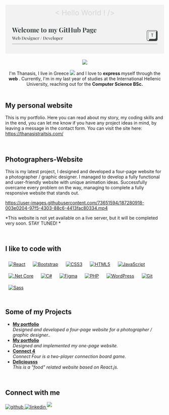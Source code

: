 <div align="center">
<img src="https://github.com/Thanasis-Traitsis/Thanasis-Traitsis/blob/main/GitHub_Welcome2.png?raw=true" align="center"  />
</div>
<br/>
<div align="center">
<img src="https://komarev.com/ghpvc/?username=Thanasis-Traitsis&&style=flat-square" align="center" />
</div>
<br/>
<div align="center">I'm Thanasis, I live in Greece <img src="https://cdn-icons-png.flaticon.com/512/330/330515.png" width="20"/> and I love to <b> express </b> myself through the <b> web </b>. Currently, I'm in my last year of studies at the International Hellenic University, reaching out for the <b>Computer Science BSc.</b> </div> 

<br/>

## My personal website

This is my portfolio. Here you can read about my story, my coding skills and in the end, you can let me know if you have any project ideas in mind, by leaving a message in the contact form. You can visit the site here: https://thanasistraitsis.com/

<br/>

## Photographers-Website

This is my latest project, I designed and developed a four-page website for a photographer / graphic designer. I managed to develop a fully functional and user-friendly website with unique animation ideas. Successfully overcame every problem on the way, managing to complete a fully responsive website that stands out.

https://user-images.githubusercontent.com/73651594/187280918-003e0204-97f5-4303-88c6-4413fac80334.mp4

*This website is not yet available on a live server, but it will be completed very soon. STAY TUNED! *


<br/>

## I like to code with
<div>  
<a href="https://reactjs.org/" target="_blank"><img style="margin: 10px" src="https://profilinator.rishav.dev/skills-assets/react-original-wordmark.svg" alt="React" height="40" /></a>  
<a href="https://getbootstrap.com/docs/3.4/javascript/" target="_blank"><img style="margin: 10px" src="https://profilinator.rishav.dev/skills-assets/bootstrap-plain.svg" alt="Bootstrap" height="40" /></a>  
<a href="https://www.w3schools.com/css/" target="_blank"><img style="margin: 10px" src="https://profilinator.rishav.dev/skills-assets/css3-original-wordmark.svg" alt="CSS3" height="40" /></a>  
<a href="https://en.wikipedia.org/wiki/HTML5" target="_blank"><img style="margin: 10px" src="https://profilinator.rishav.dev/skills-assets/html5-original-wordmark.svg" alt="HTML5" height="40" /></a>  
<a href="https://www.javascript.com/" target="_blank"><img style="margin: 10px" src="https://profilinator.rishav.dev/skills-assets/javascript-original.svg" alt="JavaScript" height="40" /></a>  
<a href="https://dotnet.microsoft.com/download" target="_blank"><img style="margin: 10px" src="https://profilinator.rishav.dev/skills-assets/dotnetcore.png" alt=".Net Core" height="40" /></a>  
<a href="https://docs.microsoft.com/en-us/dotnet/csharp/" target="_blank"><img style="margin: 10px" src="https://profilinator.rishav.dev/skills-assets/csharp-original.svg" alt="C#" height="40" /></a>  
<a href="https://www.figma.com/" target="_blank"><img style="margin: 10px" src="https://profilinator.rishav.dev/skills-assets/figma-icon.svg" alt="Figma" height="40" /></a>  
<a href="https://www.php.net/" target="_blank"><img style="margin: 10px" src="https://profilinator.rishav.dev/skills-assets/php-original.svg" alt="PHP" height="40" /></a>  
<a href="https://wordpress.com/" target="_blank"><img style="margin: 10px" src="https://profilinator.rishav.dev/skills-assets/wordpress.png" alt="WordPress" height="40" /></a>  
<a href="https://github.com/" target="_blank"><img style="margin: 10px" src="https://profilinator.rishav.dev/skills-assets/git-scm-icon.svg" alt="Git" height="40" /></a>  
<a href="https://sass-lang.com/" target="_blank"><img style="margin: 10px" src="https://profilinator.rishav.dev/skills-assets/sass-original.svg" alt="Sass" height="40" /></a>  
</div>

<br/>  

## Some of my Projects
<div>
  <ul>
    <li><a href="https://github.com/Thanasis-Traitsis/Photographers-Website"><b>My portfolio</b></a><br/><i>Designed and developed a four-page website for a photographer / graphic designer..</i></li>
    <li><a href="https://github.com/Thanasis-Traitsis/Thanasis-Traitsis.github.io"><b>My portfolio</b></a><br/><i>Designed and implemented my one-page website.</i></li>
    <li><a href="https://github.com/Thanasis-Traitsis/Connect_4"><b>Connect 4</b></a><br/><i>Connect Four is a two-player connection board game.</i></li>
    <li><a href="https://github.com/Thanasis-Traitsis/React-Food-Recipes"><b>Deliciousss</b></a><br/><i>This is a "food" related website based on React.js.</i></li>
  </ul>
</div>

<br/>

## Connect with me  
<div>
<a href="https://github.com/Thanasis-Traitsis" target="_blank">
<img src=https://img.shields.io/badge/github-%2324292e.svg?&style=for-the-badge&logo=github&logoColor=white alt=github style="margin-bottom: 5px;" />
</a>
<a href="https://www.linkedin.com/in/thanasis-traitsis/" target="_blank">
<img src=https://img.shields.io/badge/linkedin-%231E77B5.svg?&style=for-the-badge&logo=linkedin&logoColor=white alt=linkedin style="margin-bottom: 5px;" />
</a>
 <a href="mailto:thanasiswd@gmail.com" target="_blank">
<img src="https://img.shields.io/badge/Gmail-D14836?style=for-the-badge&logo=gmail&logoColor=white" lt=gmail style="margin-bottom: 5px;" />  
</a>  
</div>  
  

